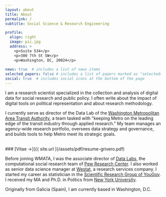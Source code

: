 ```yaml
---
layout: about
title: About
permalink: /
subtitle: Social Science & Research Engineering

profile:
  align: right
  image: pic.jpg
  address: >
    <p>Suite 534</p>
    <p>300 7th St SW</p>
    <p>Washington, DC, 20024</p>
     
news: true  # includes a list of news items
selected_papers: false # includes a list of papers marked as "selected={true}"
social: true  # includes social icons at the bottom of the page
---
```


I am a research scientist specialized in the collection and analysis
of digital data for social research and public policy. I often write
about the impact of digital tools on political representation and
about research methodology.

I currently serve as director of the Data Lab of the [Washington Metropolitan Area Transit Authority](https://www.wmata.com), a team tasked with "keeping Metro on the leading edge of the transit industry through applied research." My team manages an agency-wide research portfolio, oversees data strategy and governance, and builds tools to help Metro meet its strategic goals.

<br/>
### [Vitae &rarr;]({{ site.url }}/assets/pdf/resume-grivero.pdf)

Before joining WMATA, I was the associate director of [Data
Labs,](https://www.pewresearch.org/methods/about-data-labs/) the
computational social research team of [Pew Research
Center](https://www.pewresearch.org). I also worked as senior data science manager at [Westat,](https://www.westat.com) a research services company. I started my career as statistician in the [Scientific
Research Group of
YouGov](https://business.yougov.com/product/academic-political-public). I received my
MA and Ph.D. in Politics from [New York
University](http://politics.as.nyu.edu/page/home).

Originally from Galicia (Spain), I am currently based in Washington,
D.C.

<br/>
